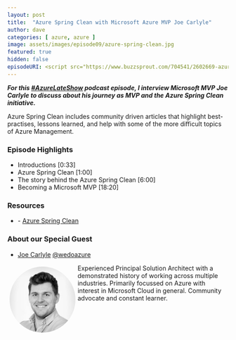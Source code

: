 ```yaml
---
layout: post
title:  "Azure Spring Clean with Microsoft Azure MVP Joe Carlyle"
author: dave
categories: [ azure, azure ]
image: assets/images/episode09/azure-spring-clean.jpg
featured: true
hidden: false
episodeURI: <script src="https://www.buzzsprout.com/704541/2602669-azure-late-show-podcast-episode-09-azure-spring-clean-with-joe-carlyle.js?container_id=buzzsprout-player-2602669&player=small" type="text/javascript" charset="utf-8"></script>
---
```


<p>
<script src="https://www.buzzsprout.com/704541/2602669-azure-late-show-podcast-episode-09-azure-spring-clean-with-joe-carlyle.js?container_id=buzzsprout-player-2602669&player=small" type="text/javascript" charset="utf-8"></script>
</p>
<p style="font-style: oblique;font-weight: bolder;">
For this <a href="https://twitter.com/search?q=%23AzureLateShow&src=typeahead_click" target="_blank">#AzureLateShow</a> podcast episode, I interview Microsoft MVP Joe Carlyle to discuss about his journey as MVP and the Azure Spring Clean initiative.  </p>

<p>
Azure Spring Clean includes community driven articles that highlight best-practises, lessons learned, and help with some of the more difficult topics of Azure Management.
</p>


<h3>Episode Highlights</h3>

 + Introductions [0:33]
 + Azure Spring Clean [1:00]
 + The story behind the Azure Spring Clean [6:00]
 + Becoming a Microsoft MVP [18:20]
 

<h3>Resources</h3>
 
 + <i class="fas fa-globe"></i> - <a href="https://www.azurespringclean.com/" target="_blank">Azure Spring Clean</a>



<h3> About our Special Guest</h3>

+ <a href="https://www.linkedin.com/in/joecarlyle/" target="_blank">Joe Carlyle</a> 
<i class="fab fa-twitter"></i><a href="https://twitter.com/wedoAzure" target="_blank"> @wedoazure</a>


<img src="../assets/images/episode09/joecarlyle.jpg" alt="Joe Carlyle" style="width:150px;border-radius: 50%;clear:both;float:left;padding: 5px;">

<p>Experienced Principal Solution Architect with a demonstrated history of working across multiple industries. Primarily focussed on Azure with interest in Microsoft Cloud in general. Community advocate and constant learner. 
</p>
